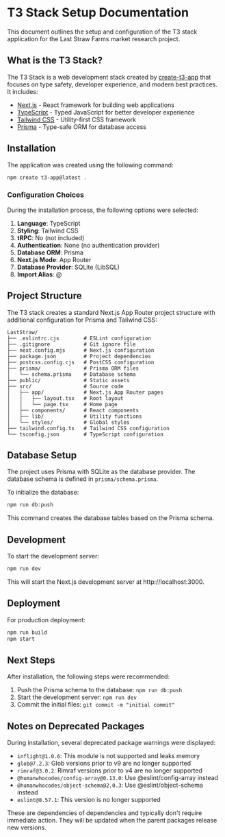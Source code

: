 # T3 Stack Setup Documentation

This document outlines the setup and configuration of the T3 stack application for the Last Straw Farms market research project.

## What is the T3 Stack?

The T3 Stack is a web development stack created by [create-t3-app](https://create.t3.gg/) that focuses on type safety, developer experience, and modern best practices. It includes:

- [Next.js](https://nextjs.org/) - React framework for building web applications
- [TypeScript](https://www.typescriptlang.org/) - Typed JavaScript for better developer experience
- [Tailwind CSS](https://tailwindcss.com/) - Utility-first CSS framework
- [Prisma](https://www.prisma.io/) - Type-safe ORM for database access

## Installation

The application was created using the following command:

```bash
npm create t3-app@latest .
```

### Configuration Choices

During the installation process, the following options were selected:

1. **Language**: TypeScript
2. **Styling**: Tailwind CSS
3. **tRPC**: No (not included)
4. **Authentication**: None (no authentication provider)
5. **Database ORM**: Prisma
6. **Next.js Mode**: App Router
7. **Database Provider**: SQLite (LibSQL)
8. **Import Alias**: @

## Project Structure

The T3 stack creates a standard Next.js App Router project structure with additional configuration for Prisma and Tailwind CSS:

```
LastStraw/
├── .eslintrc.cjs        # ESLint configuration
├── .gitignore           # Git ignore file
├── next.config.mjs      # Next.js configuration
├── package.json         # Project dependencies
├── postcss.config.cjs   # PostCSS configuration
├── prisma/              # Prisma ORM files
│   └── schema.prisma    # Database schema
├── public/              # Static assets
├── src/                 # Source code
│   ├── app/             # Next.js App Router pages
│   │   ├── layout.tsx   # Root layout
│   │   └── page.tsx     # Home page
│   ├── components/      # React components
│   ├── lib/             # Utility functions
│   └── styles/          # Global styles
├── tailwind.config.ts   # Tailwind CSS configuration
└── tsconfig.json        # TypeScript configuration
```

## Database Setup

The project uses Prisma with SQLite as the database provider. The database schema is defined in `prisma/schema.prisma`.

To initialize the database:

```bash
npm run db:push
```

This command creates the database tables based on the Prisma schema.

## Development

To start the development server:

```bash
npm run dev
```

This will start the Next.js development server at http://localhost:3000.

## Deployment

For production deployment:

```bash
npm run build
npm start
```

## Next Steps

After installation, the following steps were recommended:

1. Push the Prisma schema to the database: `npm run db:push`
2. Start the development server: `npm run dev`
3. Commit the initial files: `git commit -m "initial commit"`

## Notes on Deprecated Packages

During installation, several deprecated package warnings were displayed:

- `inflight@1.0.6`: This module is not supported and leaks memory
- `glob@7.2.3`: Glob versions prior to v9 are no longer supported
- `rimraf@3.0.2`: Rimraf versions prior to v4 are no longer supported
- `@humanwhocodes/config-array@0.13.0`: Use @eslint/config-array instead
- `@humanwhocodes/object-schema@2.0.3`: Use @eslint/object-schema instead
- `eslint@8.57.1`: This version is no longer supported

These are dependencies of dependencies and typically don't require immediate action. They will be updated when the parent packages release new versions.
